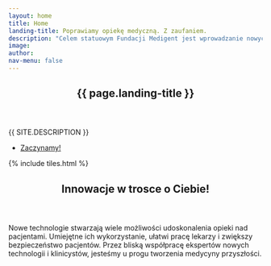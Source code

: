 ```yaml
---
layout: home
title: Home
landing-title: Poprawiamy opiekę medyczną. Z zaufaniem.
description: "Celem statuowym Fundacji Medigent jest wprowadzanie nowych technologii w medycynie i poprawa opieki zdrowotnej przez innowacje."
image:
author:
nav-menu: false
---
```


<!-- Banner -->
<section id="banner" class="major">
	<div class="inner">
		<header class="major">
			<h1>{{ page.landing-title }}</h1>
		</header>
		<div class="content">
			<p style="text-transform: uppercase;">{{ site.description }}</p>
			<ul class="actions">
				<li><a href="#one" class="button next scrolly">Zaczynamy!</a></li>
			</ul>
		</div>
	</div>
</section>

<!-- Main -->
<div id="main">

<!-- One -->
{% include tiles.html %}

<!-- Two -->
<section id="two">
	<div class="inner">
		<header class="major">
			<h2>Innowacje w trosce o Ciebie!</h2>
		</header>
		<p>Nowe technologie stwarzają wiele możliwości udoskonalenia opieki nad pacjentami.
		Umiejętne ich wykorzystanie, ułatwi pracę lekarzy i zwiększy bezpieczeństwo pacjentów.
		Przez bliską współpracę ekspertów nowych technologii i klinicystów, jesteśmy u progu tworzenia medycyny przyszłości.</p>
		<ul class="actions">
		<!-- Landing disabled. Reenable when ready.
			<li><a href="landing.html" class="button next">Get Started</a></li>
		-->
		</ul>
	</div>
</section>

</div>
